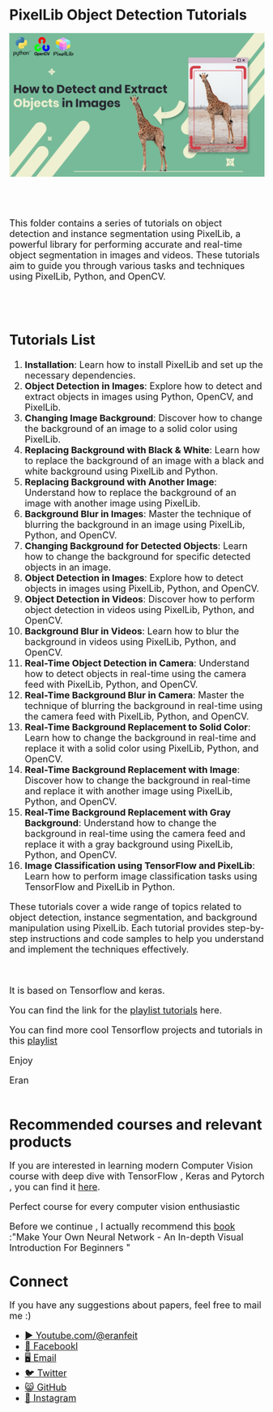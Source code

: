 # PixelLib Object Detection Tutorials

<p align="center">
  <img width="800" src="PixelLib01How to Detect and extract objects in Images.png" "image">
</p>

##
<br/><br/> 

<font size= "4" >
This folder contains a series of tutorials on object detection and instance segmentation using PixelLib, a powerful library for performing accurate and real-time object segmentation in images and videos. These tutorials aim to guide you through various tasks and techniques using PixelLib, Python, and OpenCV.

<br/><br/> 
## Tutorials List

1. **Installation**: Learn how to install PixelLib and set up the necessary dependencies.
2. **Object Detection in Images**: Explore how to detect and extract objects in images using Python, OpenCV, and PixelLib.
3. **Changing Image Background**: Discover how to change the background of an image to a solid color using PixelLib.
4. **Replacing Background with Black & White**: Learn how to replace the background of an image with a black and white background using PixelLib and Python.
5. **Replacing Background with Another Image**: Understand how to replace the background of an image with another image using PixelLib.
6. **Background Blur in Images**: Master the technique of blurring the background in an image using PixelLib, Python, and OpenCV.
7. **Changing Background for Detected Objects**: Learn how to change the background for specific detected objects in an image.
8. **Object Detection in Images**: Explore how to detect objects in images using PixelLib, Python, and OpenCV.
9. **Object Detection in Videos**: Discover how to perform object detection in videos using PixelLib, Python, and OpenCV.
10. **Background Blur in Videos**: Learn how to blur the background in videos using PixelLib, Python, and OpenCV.
11. **Real-Time Object Detection in Camera**: Understand how to detect objects in real-time using the camera feed with PixelLib, Python, and OpenCV.
12. **Real-Time Background Blur in Camera**: Master the technique of blurring the background in real-time using the camera feed with PixelLib, Python, and OpenCV.
13. **Real-Time Background Replacement to Solid Color**: Learn how to change the background in real-time and replace it with a solid color using PixelLib, Python, and OpenCV.
14. **Real-Time Background Replacement with Image**: Discover how to change the background in real-time and replace it with another image using PixelLib, Python, and OpenCV.
15. **Real-Time Background Replacement with Gray Background**: Understand how to change the background in real-time using the camera feed and replace it with a gray background using PixelLib, Python, and OpenCV.
16. **Image Classification using TensorFlow and PixelLib**: Learn how to perform image classification tasks using TensorFlow and PixelLib in Python.

These tutorials cover a wide range of topics related to object detection, instance segmentation, and background manipulation using PixelLib. Each tutorial provides step-by-step instructions and code samples to help you understand and implement the techniques effectively.

<br/><br/> 
It is based on Tensorflow and keras.

You can find the link for the [playlist tutorials](https://www.youtube.com/playlist?list=PLdkryDe59y4YSWxIesJtiNqpayN0QE4_h) here. 

You can find more cool Tensorflow projects and tutorials in this [playlist](https://youtube.com/playlist?list=PLdkryDe59y4Ze9_12JhWu3cs-lOGYwYeD)

Enjoy

Eran
<br/><br/> 

</font>

# Recommended courses and relevant products 
<font size= "4" >

If you are interested in learning modern Computer Vision course with deep dive with TensorFlow , Keras and Pytorch , you can find it [here](http://bit.ly/3HeDy1V).

Perfect course for every computer vision enthusiastic

Before we continue , I actually recommend this [book](https://amzn.to/44GnlLW) :"Make Your Own Neural Network - An In-depth Visual Introduction For Beginners " 

</font>

# Connect

<font size= "4" >
If you have any suggestions about papers, feel free to mail me :)

- [▶️ Youtube.com/@eranfeit](youtube.com/@eranfeit?sub_confirmation=1)
- [🐙 Facebookl](https://www.facebook.com/groups/3080601358933585)
- [🖥️ Email](mailto:feitgemel@gmail.com)
- [🐦 Twitter](https://twitter.com/eran_feit )
- [😸 GitHub](https://github.com/feitgemel)
- [📸 Instagram](https://www.instagram.com/eran_feit/)
</font>

